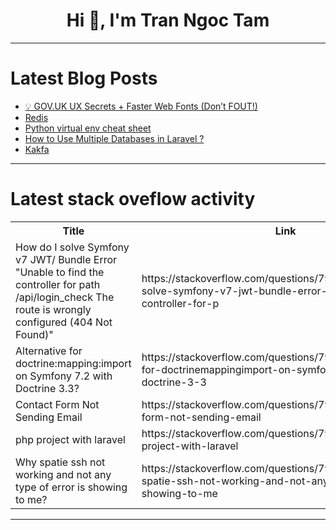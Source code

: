 <h1 align="center">Hi 👋, I'm Tran Ngoc Tam</h1>

---

# Latest Blog Posts 
<!-- BLOG-POST-LIST:START -->
- [💡 GOV.UK UX Secrets + Faster Web Fonts &lpar;Don’t FOUT!&rpar;](https://dev.to/adam/govuk-ux-secrets-faster-web-fonts-dont-fout-25ab)
- [Redis](https://dev.to/anjali_gurjar_dff81513867/redis-2d31)
- [Python virtual env cheat sheet](https://dev.to/zaphoddont/python-virtual-env-cheat-sheet-2lc8)
- [How to Use Multiple Databases in Laravel ?](https://dev.to/ankitvermaonline/how-to-use-multiple-databases-in-laravel--mni)
- [Kakfa](https://dev.to/anjali_gurjar_dff81513867/kakfa-5h2i)
<!-- BLOG-POST-LIST:END -->

---

# Latest stack oveflow activity
<table>
  <tr><th>Title</th><th>Link</th></tr>
  <!-- STACKOVERFLOW:START --><tr><td>How do I solve Symfony v7 JWT/ Bundle Error &quot;Unable to find the controller for path /api/login_check The route is wrongly configured &lpar;404 Not Found&rpar;&quot;</td><td>https://stackoverflow.com/questions/79451296/how-do-i-solve-symfony-v7-jwt-bundle-error-unable-to-find-the-controller-for-p</td></tr><tr><td>Alternative for doctrine:mapping:import on Symfony 7.2 with Doctrine 3.3?</td><td>https://stackoverflow.com/questions/79451244/alternative-for-doctrinemappingimport-on-symfony-7-2-with-doctrine-3-3</td></tr><tr><td>Contact Form Not Sending Email</td><td>https://stackoverflow.com/questions/79451242/contact-form-not-sending-email</td></tr><tr><td>php project with laravel</td><td>https://stackoverflow.com/questions/79451238/php-project-with-laravel</td></tr><tr><td>Why spatie ssh not working and not any type of error is showing to me?</td><td>https://stackoverflow.com/questions/79451213/why-spatie-ssh-not-working-and-not-any-type-of-error-is-showing-to-me</td></tr><!-- STACKOVERFLOW:END -->
</table>

---


